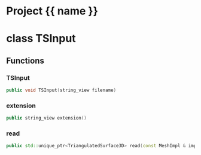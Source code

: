 <script setup>
import {useRoute} from 'vitepress'
const {path} = useRoute()
const tokens = path.split('/')
const words = tokens[2].split('-');
for (let i = 0; i < words.length; i++) {
    words[i] = words[i].charAt(0).toUpperCase() + words[i].slice(1);
    words[i] = words[i].replace('geode', 'Geode')
}
const name = words.join('-');
</script>
# Project {{ name }}

# class TSInput


## Functions

### TSInput

```cpp
public void TSInput(string_view filename)
```


### extension

```cpp
public string_view extension()
```


### read

```cpp
public std::unique_ptr<TriangulatedSurface3D> read(const MeshImpl & impl)
```





